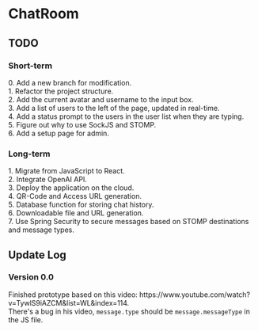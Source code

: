 # ChatRoom

<h2>TODO</h2>
<h3>Short-term</h3>
0. Add a new branch for modification.<br>
1. Refactor the project structure.<br>
2. Add the current avatar and username to the input box.<br>
3. Add a list of users to the left of the page, updated in real-time.<br>
4. Add a status prompt to the users in the user list when they are typing.<br>
5. Figure out why to use SockJS and STOMP.<br>
6. Add a setup page for admin.<br>

<h3>Long-term</h3>
1. Migrate from JavaScript to React.<br>
2. Integrate OpenAI API.<br>
3. Deploy the application on the cloud.<br>
4. QR-Code and Access URL generation.<br>
5. Database function for storing chat history.<br>
6. Downloadable file and URL generation.<br>
7. Use Spring Security to secure messages based on STOMP destinations and message types.<br>

<h2>Update Log</h2>
<h3>Version 0.0</h3>
Finished prototype based on this video: <URL>https://www.youtube.com/watch?v=TywlS9iAZCM&list=WL&index=114</URL>.<br>
There's a bug in his video, <code>message.type</code> should be <code>message.messageType</code> in the JS file.
